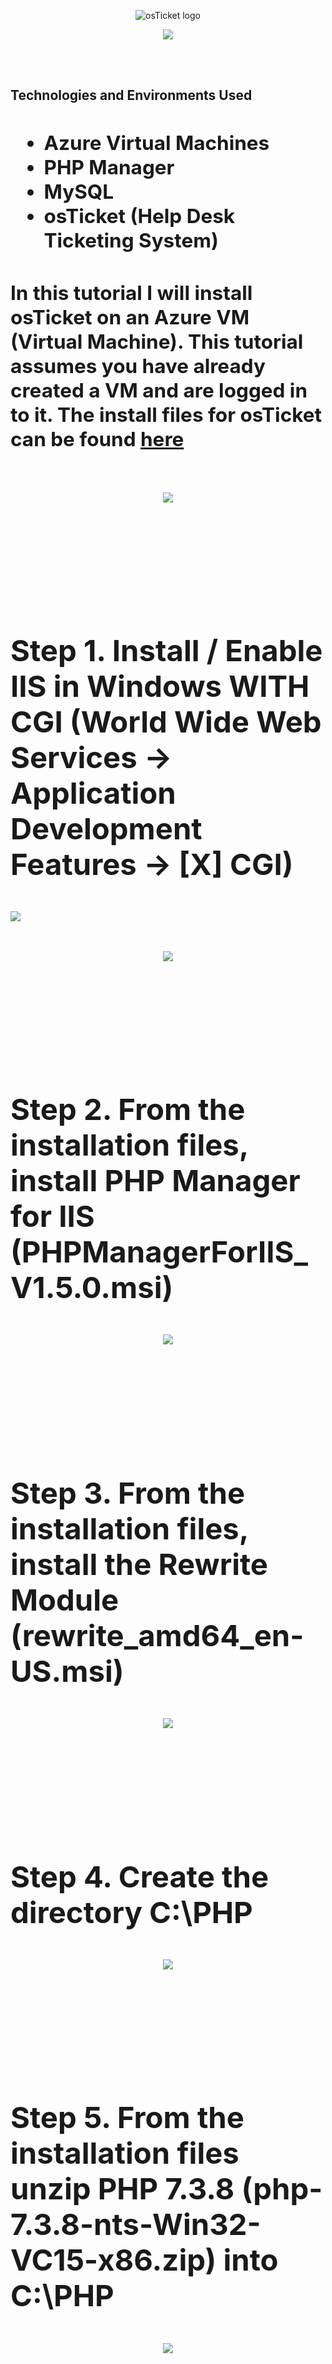 <p align="center">
<img src="https://i.imgur.com/Clzj7Xs.png" alt="osTicket logo"/>
</p>

<p align="center">
<img src="https://imgur.com/dXI35O0.png alt="Traffic Examination"/>

</p>
<br />
<br />

<h2>Technologies and Environments Used<a><h2/>

- Azure Virtual Machines
- PHP Manager
- MySQL
- osTicket (Help Desk Ticketing System)


<h2>In this tutorial I will install osTicket on an Azure VM (Virtual Machine). This tutorial assumes you have already created a VM and are logged in to it. The install files for osTicket can be found <a href= https://drive.google.com/drive/u/1/folders/1APMfNyfNzcxZC6EzdaNfdZsUwxWYChf6 /> here <a><h2/>

<p align="center">
<img src="https://imgur.com/5JmaKwD.png alt="Traffic Examination"/>
</p>
<br />
<br />

Step 1. Install / Enable IIS in Windows WITH CGI (World Wide Web Services -> Application Development Features -> [X] CGI)

<img src="https://github.com/RonaldEJackson/osticket2/assets/139793737/f18b0000-5978-488c-8676-622597748a6b"/>

<p align="center">
<img src="https://imgur.com/TLFqV00.png alt="Traffic Examination"/>
</p>
<br />
<br />

Step 2. From the installation files, install PHP Manager for IIS (PHPManagerForIIS_V1.5.0.msi)

<p align="center">
<img src="https://imgur.com/hX8SZyK.png alt="Traffic Examination"/>
</p>
<br />
<br />

Step 3. From the installation files, install the Rewrite Module (rewrite_amd64_en-US.msi)

<p align="center">
<img src="https://imgur.com/zGzCaig.png alt="Traffic Examination"/>
</p>
<br />
<br />

Step 4. Create the directory C:\PHP

<p align="center">
<img src="https://imgur.com/70SOSrg.png alt="Traffic Examination"/>
</p>
<br />
<br />

Step 5. From the installation files unzip PHP 7.3.8 (php-7.3.8-nts-Win32-VC15-x86.zip) into C:\PHP

<p align="center">
<img src="https://imgur.com/bJ4SjBM.png alt="Traffic Examination"/>
</p>
<br />
<br />

Step 6. From the installation files install VC_redist.x86.exe.

<p align="center">
<img src="https://imgur.com/bsCwU9j.png alt="Traffic Examination"/>
</p>
<br />
<br />


Step 7. From the installation files install MySQL 5.5.62 (mysql-5.5.62-win32.msi)
 - Typical Setup ->
 - Launch Configuration Wizard (after install) ->
 - Standard Configuration ->
 - Password1

<p align="center">
<img src="https://imgur.com/1rBQpJ2.png alt="Traffic Examination"/>
</p>
<br />
<br />

7b.
<p align="center">
<img src="https://imgur.com/NQInyxj.png alt="Traffic Examination"/>
</p>
<br />
<br />

7c.
<p align="center">
<img src="https://imgur.com/qBAMYl6.png alt="Traffic Examination"/>
</p>
<br />
<br />

Step 8. Open IIS as an Admin, register PHP, then restart the server 


<p align="center">
<img src="https://imgur.com/Wyz1cHU.png alt="Traffic Examination"/>
</p>
<br />
<br />

8b.
<p align="center">
<img src="https://imgur.com/xUuPB6u.png alt="Traffic Examination"/>
</p>
<br />
<br />

8c.
<p align="center">
<img src="https://imgur.com/ASXOKyF.png alt="Traffic Examination"/>
</p>
<br />
<br />

8d.
<p align="center">
<img src="https://imgur.com/GLi5Pqf.png alt="Traffic Examination"/>
</p>
<br />
<br />

Step 9. Install osTicket v1.15.8


<p align="center">
<img src="https://imgur.com/GBdqll4.png alt="Traffic Examination"/>
</p>
<br />
<br />

9b. Copy “upload” folder to c:\inetpub\wwwroot
<p align="center">
<img src="https://imgur.com/4jdRjRF.png alt="Traffic Examination"/>
</p>
<br />
<br />

9c. Within C:\inetpub\wwwroot, rename “upload” to “osTicket”
<p align="center">
<img src="https://imgur.com/772EfbX.png alt="Traffic Examination"/>
</p>
<br />
<br />

Step 10. Note that some extensions are not enabled
 
Go back to IIS, sites -> Default -> osTicket and double click PHP manager

<p align="center">
<img src="https://imgur.com/9bPE4OV.png alt="Traffic Examination"/>
</p>
<br />
<br />

10b. Click “Enable or disable an extension” and enable these extensions: php_imap.dll, php_intl.dll, php_opcache.dll

<p align="center">
<img src="https://imgur.com/sKw7cTW.png alt="Traffic Examination"/>
</p>
<br />
<br />

10c. Install the three .dll extensions as shown below

<p align="center">
<img src="https://imgur.com/UeF0kNg.png alt="Traffic Examination"/>
</p>
<br />
<br />

Step 11. After navigating to http://localhost/osTicket/setup/install, rename the ost-config.php file (see below) and click continue.

- From: C:\inetpub\wwwroot\osTicket\include\ost-sampleconfig.php
- To: C:\inetpub\wwwroot\osTicket\include\ost-config.php

<p align="center">
<img src="https://imgur.com/D1ABrGV.png alt="Traffic Examination"/>
</p>
<br />
<br />

Step 12. After changing the ost-config.php file and clicking continue and you should see the following  screen:

<p align="center">
<img src="https://imgur.com/bklUu4d.png alt="Traffic Examination"/>
</p>

Once the above information is filled in click save changes at the bottom of the screen.
<br />
<br />

12b. After saving you should see this screen. Click continue at the bottom of the screen.

<p align="center">
<img src="https://imgur.com/ZLDvqlg.png alt="Traffic Examination"/>
</p>
<br />
<br />

Step 13. Back in osTicket Click the Dashboard tab and you should see the following screen:

<p align="center">
<img src="https://imgur.com/T7vYSS5.png alt="Traffic Examination"/>
</p>
<br />
<br />

Step 14. From the installation files install HeidiSQL

- Open Heidi SQL
- Create a new session, root/Password1
- Connect to the session
- Create a database called “osTicket”
- Click Open

<p align="center">
<img src="https://imgur.com/Xwg85Fr.png alt="Traffic Examination"/>
</p>
<br />
<br />

14b. After you click open you should see the following screen:

<p align="center">
<img src="https://imgur.com/AlvSYKt.png alt="Traffic Examination"/>
</p>
<br />
<br />

Success! You have installed osTicket!
Thank You for reading!

For the the next tutorial in this series go <a href=https://github.com/presicion25/osTicket-Configuration>here</a></h2>
